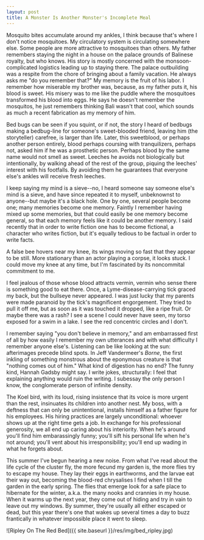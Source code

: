 ```yaml
---
layout: post
title: A Monster Is Another Monster's Incomplete Meal
---
```


Mosquito bites accumulate around my ankles, I think because that's where I don't notice mosquitoes. My circulatory system is circulating somewhere else. Some people are more attractive to mosquitoes than others. My father remembers staying the night in a house on the palace grounds of Balinese royalty, but who knows. His story is mostly concerned with the monsoon-complicated logistics leading up to staying there. The palace outbuilding was a respite from the chore of bringing about a family vacation. He always asks me "do you remember that?" My memory is the fruit of his labor. I remember how miserable my brother was, because, as my father puts it, his blood is sweet. His misery was to me like the puddle where the mosquitoes transformed his blood into eggs. He says he doesn't remember the mosquitos, he just remembers thinking Bali wasn't that cool, which sounds as much a recent fabrication as my memory of him.

Bed bugs can be seen if you squint, or if not, the story I heard of bedbugs making a bedbug-line for someone's sweet-blooded friend, leaving him (the storyteller) carefree, is larger than life. Later, this sweetblood, or perhaps another person entirely, blood perhaps coursing with tranquilizers, perhaps not, asked him if he was a prosthetic person. Perhaps blood by the same name would not smell as sweet. Leeches he avoids not biologically but intentionally, by walking ahead of the rest of the group, piquing the leeches' interest with his footfalls. By avoiding them he guarantees that everyone else's ankles will receive fresh leeches.

I keep saying my mind is a sieve--no, I heard someone say someone else's mind is a sieve, and have since repeated it to myself, unbeknownst to anyone--but maybe it's a black hole. One by one, several people become one; many memories become one memory. Faintly I remember having mixed up some memories, but that could easily be one memory become general, so that each memory feels like it could be another memory. I said recently that in order to write fiction one has to become fictional, a character who writes fiction, but it's equally tedious to be factual in order to write facts.

A false bee hovers near my knee, its wings moving so fast that they appear to be still. More stationary than an actor playing a corpse, it looks stuck. I could move my knee at any time, but I'm fascinated by its noncommital commitment to me.

I feel jealous of those whose blood attracts vermin, vermin who sense there is something good to eat there. Once, a Lyme-disease-carrying tick graced my back, but the bullseye never appeared. I was just lucky that my parents were made paranoid by the tick's magnificent engorgement. They tried to pull it off me, but as soon as it was touched it dropped, like a ripe fruit. Or maybe there was a rash? I see a scene I could never have seen, my torso exposed for a swim in a lake. I see the red concentric circles and I don't.

I remember saying "you don't believe in memory," and am embarrassed first of all by how easily I remember my own utterances and with what difficulty I remember anyone else's. Listening can be like looking at the sun: afterimages precede blind spots. In Jeff Vandermeer's *Borne*, the first inkling of something monstrous about the eponymous creature is that "nothing comes out of him." What kind of digestion has no end? The funny kind, Hannah Gadsby might say. I write jokes, structurally: I feel that explaining anything would ruin the writing. I subessay the only person I know, the conglomerate person of infinite density.

The Koel bird, with its loud, rising insistence that its voice is more urgent than the rest, insinuates its children into another nest. My boss, with a deftness that can only be unintentional, installs himself as a father figure for his employees. His hiring practices are largely unconditional: whoever shows up at the right time gets a job. In exchange for his professional generosity, we all end up caring about his interiority. When he's around you'll find him embarassingly funny; you'll sift his personal life when he's not around; you'll vent about his irresponsibility; you'll end up wading in what he forgets about.

This summer I've begun hearing a new noise. From what I've read about the life cycle of the cluster fly, the more fecund my garden is, the more flies try to escape my house. They lay their eggs in earthworms, and the larvae eat their way out, becoming the blood-red chrysalises I find when I till the garden in the early spring. The flies that emerge look for a safe place to hibernate for the winter, a.k.a. the many nooks and crannies in my house. When it warms up the next year, they come out of hiding and try in vain to leave out my windows. By summer, they're usually all either escaped or dead, but this year there's one that wakes up several times a day to buzz frantically in whatever impossible place it went to sleep.

![Ripley On The Red Bed]({{ site.baseurl }}/res/img/bed_ripley.jpg)